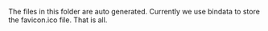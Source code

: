 The files in this folder are auto generated.
Currently we use bindata to store the favicon.ico file. That is all.

